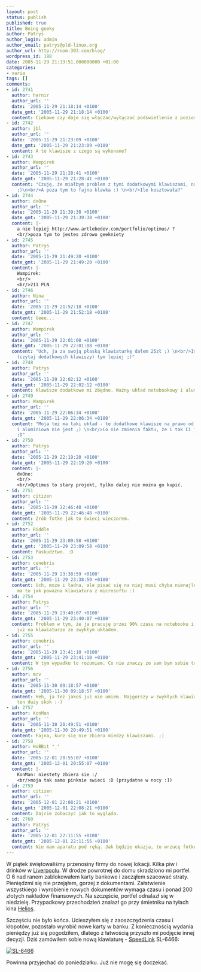 ```yaml
---
layout: post
status: publish
published: true
title: Being geeky
author: Patrys
author_login: admin
author_email: patrys@pld-linux.org
author_url: http://room-303.com/blog/
wordpress_id: 188
date: 2005-11-29 21:13:51.000000000 +01:00
categories:
- varia
tags: []
comments:
- id: 2741
  author: harnir
  author_url: ''
  date: '2005-11-29 21:18:14 +0100'
  date_gmt: '2005-11-29 21:18:14 +0100'
  content: Ciekawe czy daje się włączać/wyłączać podświetlenie z poziomu Linuksa :-)
- id: 2742
  author: jbl
  author_url: ''
  date: '2005-11-29 21:23:09 +0100'
  date_gmt: '2005-11-29 21:23:09 +0100'
  content: A te klawisze z czego są wykonane?
- id: 2743
  author: Wampirek
  author_url: ''
  date: '2005-11-29 21:28:41 +0100'
  date_gmt: '2005-11-29 21:28:41 +0100'
  content: "Czuję, że miałbym problem z tymi dodatkowymi klawiszami, na prawo od Entera
    ;)\n<br/>A poza tym to fajna klawka :) \n<br/>Ile kosztowała?"
- id: 2744
  author: dxOne
  author_url: ''
  date: '2005-11-29 21:39:38 +0100'
  date_gmt: '2005-11-29 21:39:38 +0100'
  content: |-
    a nie lepiej http://www.artlebedev.com/portfolio/optimus/ ?
    <br/>poza tym to jestes zdrowo geekniety
- id: 2745
  author: Patrys
  author_url: ''
  date: '2005-11-29 21:49:20 +0100'
  date_gmt: '2005-11-29 21:49:20 +0100'
  content: |-
    Wampirek:
    <br/>
    <br/>211 PLN
- id: 2746
  author: Nina
  author_url: ''
  date: '2005-11-29 21:52:18 +0100'
  date_gmt: '2005-11-29 21:52:18 +0100'
  content: Ueee...
- id: 2747
  author: Wampirek
  author_url: ''
  date: '2005-11-29 22:01:08 +0100'
  date_gmt: '2005-11-29 22:01:08 +0100'
  content: "Uch, ja za swoją płaską klawiaturkę dałem 25zł ;) \n<br/>Im mniej udziwnień
    (czytaj dodatkowych klawiszy) tym lepiej ;)"
- id: 2748
  author: Patrys
  author_url: ''
  date: '2005-11-29 22:02:12 +0100'
  date_gmt: '2005-11-29 22:02:12 +0100'
  content: Klawisze dodatkowe mi zbędne. Ważny układ notebookowy i aluminiowa konstrukcja.
- id: 2749
  author: Wampirek
  author_url: ''
  date: '2005-11-29 22:06:34 +0100'
  date_gmt: '2005-11-29 22:06:34 +0100'
  content: "Moja też ma taki układ - te dodatkowe klawisze na prawo od Entera ;) No
    i aluminiowa nie jest ;) \n<br/>Co nie zmienia faktu, że i tak Ci jej zazdroszczę
    ;D"
- id: 2750
  author: Patrys
  author_url: ''
  date: '2005-11-29 22:19:20 +0100'
  date_gmt: '2005-11-29 22:19:20 +0100'
  content: |-
    dxOne:
    <br/>
    <br/>Optimus to stary projekt, tylko dalej nie można go kupić.
- id: 2751
  author: citizen
  author_url: ''
  date: '2005-11-29 22:46:48 +0100'
  date_gmt: '2005-11-29 22:46:48 +0100'
  content: Zrób fotke jak to świeci wieczorem.
- id: 2752
  author: Riddle
  author_url: ''
  date: '2005-11-29 23:09:58 +0100'
  date_gmt: '2005-11-29 23:09:58 +0100'
  content: Paskudztwo. :D
- id: 2753
  author: cenebris
  author_url: ''
  date: '2005-11-29 23:38:59 +0100'
  date_gmt: '2005-11-29 23:38:59 +0100'
  content: Uch, może i ładna, ale pisać się na niej musi chyba nienajlepiej... Nie
    ma to jak poważna klawiatura z microsoftu :)
- id: 2754
  author: Patrys
  author_url: ''
  date: '2005-11-29 23:40:07 +0100'
  date_gmt: '2005-11-29 23:40:07 +0100'
  content: Problem w tym, że ja pracuję przez 90% czasu na notebooku i nie umiem pisać
    już na klawiaturze ze zwykłym układem.
- id: 2755
  author: cenebris
  author_url: ''
  date: '2005-11-29 23:41:10 +0100'
  date_gmt: '2005-11-29 23:41:10 +0100'
  content: W tym wypadku to rozumiem. Co nie znaczy że sam bym sobie taką kupił.
- id: 2756
  author: mcv
  author_url: ''
  date: '2005-11-30 09:18:57 +0100'
  date_gmt: '2005-11-30 09:18:57 +0100'
  content: Heh, ja też jakoś już nie umiem. Najgorszy w zwykłych klawiaturach jest
    ten duży skok :-)
- id: 2757
  author: KonMan
  author_url: ''
  date: '2005-11-30 20:49:51 +0100'
  date_gmt: '2005-11-30 20:49:51 +0100'
  content: Fajna, kurz się nie zbiera miedzy klawiszami. ;)
- id: 2758
  author: HoBBit °¸°
  author_url: ''
  date: '2005-12-01 20:55:07 +0100'
  date_gmt: '2005-12-01 20:55:07 +0100'
  content: |-
    KonMan: niestety zbiera sie :/
    <br/>moja tak samo pinknie swieci :D (przydatne w nocy :])
- id: 2759
  author: citizen
  author_url: ''
  date: '2005-12-01 22:08:21 +0100'
  date_gmt: '2005-12-01 22:08:21 +0100'
  content: Dajcie zobaczyć jak to wygląda.
- id: 2760
  author: Patrys
  author_url: ''
  date: '2005-12-01 22:11:55 +0100'
  date_gmt: '2005-12-01 22:11:55 +0100'
  content: Nie mam aparatu pod ręką. Jak będzie okazja, to wrzucę fotkę.
---
```

<p>W piątek świętowaliśmy przenosiny firmy do nowej lokacji. Kilka piw i drinków w <a href="http://www.liverpool.wroclaw.pl/">Liverpoolu</a>. W drodze powrotnej do domu skradziono mi portfel. O 6 nad ranem zablokowałem karty bankowe i zacząłem szacować straty. Pieniędzmi się nie przejąłem, gorzej z dokumentami. Załatwienie wszystkiego i wyrobienie nowych dokumentów wymaga czasu i ponad 200 złotych nakładów finansowych. Na szczęście, portfel odnalazł się w niedzielę. Przypadkowy przechodzień znalazł go przy śmietniku na tyłach kina <a href="http://www.heliosnet.pl/">Helios</a>.</p>

<p>Szczęściu nie było końca. Ucieszyłem się z zaoszczędzenia czasu i kłopotów, pozostało wyrobić nowe karty w banku. Z koniecznością wydania pieniędzy już się pogodziłem, dlatego z łatwością przyszło mi podjęcie innej decyzji. Dziś zamówiłem sobie nową klawiaturę - <a href="http://www.speedlink.de/">SpeedLink</a> SL-6466:</p>

<p class="strip"><a href="http://www.speedlink.de/prod.php?lang=en&amp;sys_id=1&amp;pb_id=5&amp;prod_num=SL-6466"><img src="http://www.gc-plus.de/img/medium/sl-6466_1.jpg" alt="SL-6466" /></a></p>

<p>Powinna przyjechać do poniedziałku. Już nie mogę się doczekać.</p>

